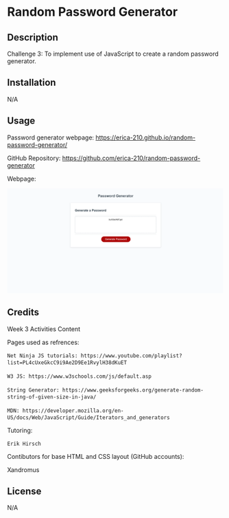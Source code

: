 # Random Password Generator

## Description

Challenge 3: To implement use of JavaScript to create a random password generator. 

## Installation

N/A

## Usage

Password generator webpage: https://erica-210.github.io/random-password-generator/

GitHub Repository: https://github.com/erica-210/random-password-generator

Webpage: 

![Webpage screenshot](./Develop/Screenshot%20(8).png)


## Credits

Week 3 Activities Content

Pages used as refrences:

    Net Ninja JS tutorials: https://www.youtube.com/playlist?list=PL4cUxeGkcC9i9Ae2D9Ee1RvylH38dKuET

    W3 JS: https://www.w3schools.com/js/default.asp

    String Generator: https://www.geeksforgeeks.org/generate-random-string-of-given-size-in-java/

    MDN: https://developer.mozilla.org/en-US/docs/Web/JavaScript/Guide/Iterators_and_generators

Tutoring:

    Erik Hirsch


Contibutors for base HTML and CSS layout (GitHub accounts):

Xandromus


## License

N/A
